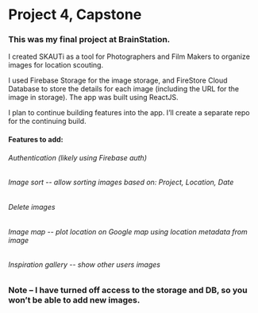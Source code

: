 # Project 4, Capstone

### This was my final project at BrainStation.

I created SKAUTi as a tool for Photographers and Film Makers to organize images for location scouting. 

I used Firebase Storage for the image storage, and FireStore Cloud Database to store the details for each image (including the URL for the image in storage). The app was built using ReactJS.


I plan to continue building features into the app. I’ll create a separate repo for the continuing build.

#### Features to add:

###### Authentication (likely using Firebase auth)
###### Image sort -- allow sorting images based on: Project, Location, Date
###### Delete images
###### Image map -- plot location on Google map using location metadata from image 
###### Inspiration gallery -- show other users images 




### Note – I have turned off access to the storage and DB, so you won’t be able to add new images.


